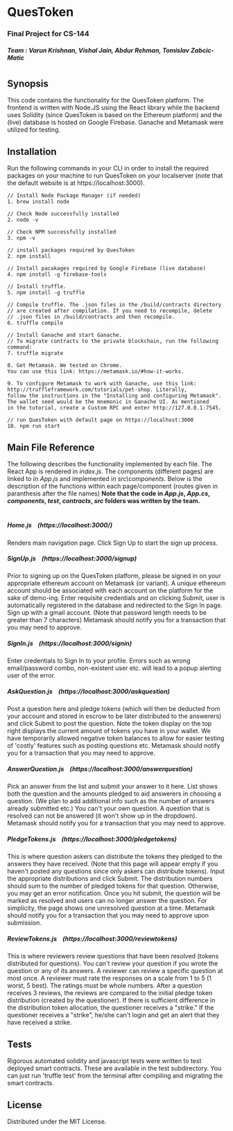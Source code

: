 # QuesToken
### Final Project for CS-144
##### Team : Varun Krishnan, Vishal Jain, Abdur Rehman, Tomislav Zabcic-Matic
#
#
#
## Synopsis
This code contains the functionality for the QuesToken platform. The frontend is written with Node.JS using the React library while the backend uses Solidity (since QuesToken is based on the Ethereum platform) and the (live) database is hosted on Google Firebase. Ganache and Metamask were utilized for testing.

## Installation

Run the following commands in your CLI in order to install the required packages on your machine to run QuesToken on your localserver (note that the default website is at https://localhost:3000).
```
// Install Node Package Manager (if needed)
1. brew install node

// Check Node successfully installed
2. node -v

// Check NPM successfully installed
3. npm -v

// install packages required by QuesToken
2. npm install

// Install pacakages required by Google Firebase (live database)
4. npm install -g firebase-tools

// Install truffle.
5. npm install -g truffle

// Compile truffle. The .json files in the /build/contracts directory
// are created after compilation. If you need to recompile, delete
// .json files in /build/contracts and then recompile.
6. truffle compile

// Install Ganache and start Ganache.
// To migrate contracts to the private blockchain, run the following command:
7. truffle migrate

8. Get Metamask. We tested on Chrome.
You can use this link: https://metamask.io/#how-it-works.

9. To configure Metamask to work with Ganache, use this link:
http://truffleframework.com/tutorials/pet-shop. Literally,
follow the instructions in the "Installing and configuring Metamask".
The wallet seed would be the mnemonic in Ganache UI. As mentioned
in the tutorial, create a Custom RPC and enter http://127.0.0.1:7545.

// run QuesToken with default page on https://localhost:3000
10. npm run start
```

## Main File Reference

The following describes the functionality implemented by each file.
The React App is rendered in *index.js*. The components (different pages) are linked to in *App.js* and implemented in *src\components*. Below is the description of the functions within each page/component (routes given in paranthesis after the file names)
**Note that the code in *App.js*, *App.cs*, *components*, *test*, *contracts*, *src* folders was written by the team.**
#
##### Home.js &nbsp;&nbsp;&nbsp;(_https://localhost:3000/_)
Renders main navigation page. Click Sign Up to start the sign up process.
##### SignUp.js &nbsp;&nbsp;&nbsp;(_https://localhost:3000/signup_)
Prior to signing up on the QuesToken platform, please be signed in on your appropriate
ethereum account on Metamask (or variant). A unique ethereum account should be associated with each account
on the platform for the sake of demo-ing. Enter requisite credentials and on clicking Submit, user is automatically registered in the database and redirected to the Sign In page. Sign up with a gmail account.
(Note that password length needs to be greater than 7 characters)
Metamask should notify you for a transaction that you may need to approve.

##### SignIn.js &nbsp;&nbsp;&nbsp;(_https://localhost:3000/signin_)
Enter credentials to Sign In to your profile. Errors such as wrong email/password combo, non-existent user etc. will lead to a popup alerting user of the error.
##### AskQuestion.js &nbsp;&nbsp;&nbsp;(https://localhost:3000/askquestion)
Post a question here and pledge tokens (which will then be deducted from your account and stored in escrow to be later distributed to the answerers) and click Submit to post the question. Note the token display on the top right displays the current amount of tokens you have in your wallet. We have temporarily allowed negative token balances to allow for easier testing of 'costly' features such as posting questions etc. Metamask should notify you for a transaction that you may need to
approve.
##### AnswerQuestion.js &nbsp;&nbsp;&nbsp;(https://localhost:3000/answerquestion)
Pick an answer from the list and submit your answer to it here. List shows both the question and the amounts pledged to aid answerers in choosing a question. (We plan to add additional info such as the number of answers already submitted etc.)
You can't your own question. A question that is resolved can not be answered (it won't show up in the dropdown).
Metamask should notify you for a transaction that you may need to approve.
##### PledgeTokens.js &nbsp;&nbsp;&nbsp;(https://localhost:3000/pledgetokens)
This is where question askers can distribute the tokens they pledged to the answers they have received. (Note that this page will appear empty if you haven't posted any questions since only askers can distribute tokens). Input the appropriate distributions and click Submit. The distribution numbers should sum to the number of pledged tokens for that question.
Otherwise, you may get an error notification. Once you hit submit, the question will be marked as resolved and
users can no longer answer the question. For simplicity, the page shows one unresolved question at a time.
Metamask should notify you for a transaction that you may need to approve upon submission.


##### ReviewTokens.js &nbsp;&nbsp;&nbsp;(https://localhost:3000/reviewtokens)
This is where reviewers review questions that have been resolved (tokens distributed for questions).
You can't review your question if you wrote the question or any of its answers. A reviewer can
review a specific question at most once. A reviewer must rate the responses on a scale from
1 to 5 (1 worst, 5 best). The ratings must be whole numbers. After a question receives 3 reviews,
the reviews are compared to the initial pledge token distribution (created by the questioner).
If there is sufficient difference in the distribution token allocation, the questioner
receives a "strike." If the questioner receives a "strike", he/she can't login and get an
alert that they have received a strike.



## Tests
Rigorous automated solidity and javascript tests were written to test deployed smart contracts.
These are available in the test subdirectory. You can just run 'truffle test' from the terminal
after compiling and migrating the smart contracts.


## License

Distributed under the MIT License.
